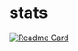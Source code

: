 # stats
[![Readme Card](https://github-readme-stats.vercel.app/api/pin/?username=johnbarCOD&repo=github-readme-stats)](https://github.com/johnbarCOD/github-readme-stats)
